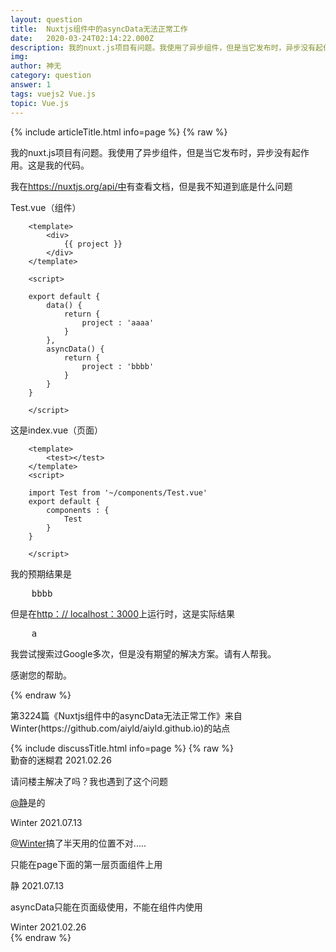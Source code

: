 ```yaml
---
layout: question
title:  Nuxtjs组件中的asyncData无法正常工作
date:   2020-03-24T02:14:22.000Z
description: 我的nuxt.js项目有问题。我使用了异步组件，但是当它发布时，异步没有起作用。这是我的代码。我在https //nuxtjs.org/api/中有查...
img: 
author: 神无
category: question
answer: 1
tags: vuejs2 Vue.js
topic: Vue.js
---
```

<div class="article-root">
  <div class="article">
    {% include articleTitle.html info=page %}
    {% raw %}
    <div class="article-content"><p><font style="vertical-align: inherit;"><font style="vertical-align: inherit;">我的nuxt.js项目有问题。</font><font style="vertical-align: inherit;">我使用了异步组件，但是当它发布时，异步没有起作用。</font><font style="vertical-align: inherit;">这是我的代码。</font></font></p>

<p><font style="vertical-align: inherit;"><font style="vertical-align: inherit;">我在</font></font><a href="https://nuxtjs.org/api/" rel="nofollow noreferrer"><font style="vertical-align: inherit;"><font style="vertical-align: inherit;">https://nuxtjs.org/api/中</font></font></a><font style="vertical-align: inherit;"><font style="vertical-align: inherit;">有查看文档，</font><font style="vertical-align: inherit;">但是我不知道到底是什么问题</font></font></p>

<p><font style="vertical-align: inherit;"><font style="vertical-align: inherit;">Test.vue（组件）</font></font></p>

<pre><code>    &lt;template&gt;<font></font>
        &lt;div&gt;<font></font>
            {{ project }}<font></font>
        &lt;/div&gt;<font></font>
    &lt;/template&gt;<font></font>
<font></font>
    &lt;script&gt;<font></font>
<font></font>
    export default {<font></font>
        data() {<font></font>
            return {<font></font>
                project : 'aaaa'<font></font>
            }<font></font>
        },<font></font>
        asyncData() {<font></font>
            return {<font></font>
                project : 'bbbb'<font></font>
            }<font></font>
        }<font></font>
    }<font></font>
<font></font>
    &lt;/script&gt;<font></font>
</code></pre>

<p><font style="vertical-align: inherit;"><font style="vertical-align: inherit;">这是index.vue（页面）</font></font></p>

<pre><code>    &lt;template&gt;<font></font>
        &lt;test&gt;&lt;/test&gt;<font></font>
    &lt;/template&gt;<font></font>
    &lt;script&gt;<font></font>
<font></font>
    import Test from '~/components/Test.vue'<font></font>
    export default {<font></font>
        components : {<font></font>
            Test<font></font>
        }<font></font>
    }<font></font>
<font></font>
    &lt;/script&gt;<font></font>
</code></pre>

<p><font style="vertical-align: inherit;"><font style="vertical-align: inherit;">我的预期结果是</font></font></p>

<pre><font style="vertical-align: inherit;"><font style="vertical-align: inherit;">    bbbb
</font></font></pre>

<p><font style="vertical-align: inherit;"><font style="vertical-align: inherit;">但是在</font></font><a href="http://localhost:3000" rel="nofollow noreferrer"><font style="vertical-align: inherit;"><font style="vertical-align: inherit;">http：// localhost：3000</font></font></a><font style="vertical-align: inherit;"><font style="vertical-align: inherit;">上运行时，</font><font style="vertical-align: inherit;">这是实际结果</font></font></p>

<pre><font style="vertical-align: inherit;"><font style="vertical-align: inherit;">    a
</font></font></pre>

<p><font style="vertical-align: inherit;"><font style="vertical-align: inherit;">我尝试搜索过Google多次，但是没有期望的解决方案。</font><font style="vertical-align: inherit;">请有人帮我。</font></font></p>

<p><font style="vertical-align: inherit;"><font style="vertical-align: inherit;">感谢您的帮助。</font></font></p></div>
    {% endraw %}
  </div>
  <p class="winter_mark">第3224篇《Nuxtjs组件中的asyncData无法正常工作》来自Winter(https://github.com/aiyld/aiyld.github.io)的站点</p>
  <div class="discuss-wrapper">
    {% include discussTitle.html info=page %}
    {% raw %}
    <div class="discuss-item">
        <div class="discuss-parent">
          <div class="discuss-meta">
            <span class="discuss-user">勤奋的迷糊君</span>
            <span class="discuss-time">2021.02.26</span>
          </div>
          <div class="discuss-comment"><p>请问楼主解决了吗？我也遇到了这个问题</p></div>
        </div><div class="discuss-children">
          <div class="discuss-child">
            <div class="discuss-comment"><p><a href='/home/27029'>@静</a>是的</p></div>
            <div class="discuss-meta">
              <span class="discuss-user">Winter</span>
              <span class="discuss-time">2021.07.13</span>
            </div>
          </div><div class="discuss-child">
            <div class="discuss-comment"><p><a href='/home/1'>@Winter</a>搞了半天用的位置不对..... &nbsp;</p><p>只能在page下面的第一层页面组件上用</p></div>
            <div class="discuss-meta">
              <span class="discuss-user">静</span>
              <span class="discuss-time">2021.07.13</span>
            </div>
          </div><div class="discuss-child">
            <div class="discuss-comment"><p>asyncData只能在页面级使用，不能在组件内使用</p></div>
            <div class="discuss-meta">
              <span class="discuss-user">Winter</span>
              <span class="discuss-time">2021.02.26</span>
            </div>
          </div></div>
        </div>
    {% endraw %}
  </div>
<div>
